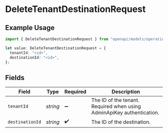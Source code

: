 # DeleteTenantDestinationRequest

## Example Usage

```typescript
import { DeleteTenantDestinationRequest } from "openapi/models/operations";

let value: DeleteTenantDestinationRequest = {
  tenantId: "<id>",
  destinationId: "<id>",
};
```

## Fields

| Field                                                                 | Type                                                                  | Required                                                              | Description                                                           |
| --------------------------------------------------------------------- | --------------------------------------------------------------------- | --------------------------------------------------------------------- | --------------------------------------------------------------------- |
| `tenantId`                                                            | *string*                                                              | :heavy_minus_sign:                                                    | The ID of the tenant. Required when using AdminApiKey authentication. |
| `destinationId`                                                       | *string*                                                              | :heavy_check_mark:                                                    | The ID of the destination.                                            |